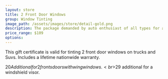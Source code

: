 ```yaml
---
layout: store
title: 2 Front Door Windows
group: Window Tinting
image_path: /assets/images/store/detail-gold.png
description: The package demanded by auto enthusiast of all types for a complete and extensive detailing service.
price_range: $109
options:
---
```



This gift certificate is valid for tinting 2 front door windows on trucks and Suvs. Includes a lifetime nationwide warranty.

$20 Additional for 2 fronts doors with wing windows.
<br>$29 additional for a windshield visor.